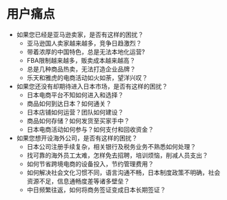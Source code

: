 # 用户痛点

* 如果您已经是亚马逊卖家，是否有这样的困扰？
  * 亚马逊国人卖家越来越多，竞争日趋激烈？
  * 带着浓厚的中国特色，总是无法本地化运营?
  * FBA限制越来越多，贩卖成本越来越高？
  * 总是几种商品热卖，无法打造企业品牌？
  * 乐天和雅虎的电商活动如火如荼，望洋兴叹？
* 如果您还没有却期待进入日本市场，是否有这样的困扰？
  * 日本电商平台不知如何进入和选择？
  * 商品如何到达日本？如何通关？
  * 日本店铺如何运营？团队如何建设？
  * 商品如何存储？如何发货至买家手中？
  * 日本电商活动如何参与？如何支付和回收资金？
* 如果您想开设海外公司，是否有这样的困扰？
  * 日本公司注册手续复杂，相关银行及税务业务不熟悉如何处理？
  * 找可靠的海外员工太难，怎样免去招聘，培训烦恼，削减人员支出？
  * 如何节省跨境电商的设备投入，节约管理费用？
  * 如何解决社会文化习惯不同，语言沟通不畅，日本制度政策不明确，社会资源不足，信息通畅度差等诸多壁垒？
  * 中日频繁往返，如何将商务签证变成日本长期签证？

